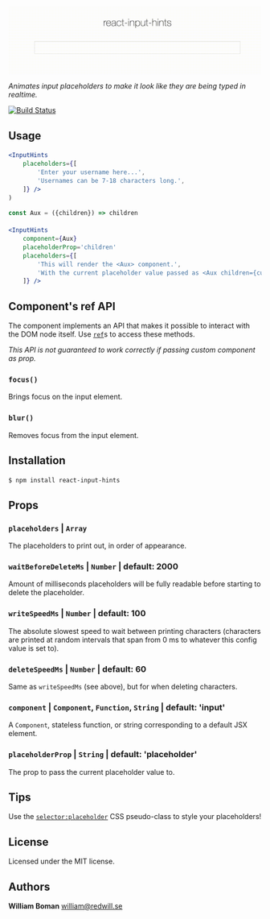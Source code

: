 <img align="center" alt="react-input-hints" src="https://raw.githubusercontent.com/williamboman/react-input-hints/gh-pages/example.gif" />

*Animates input placeholders to make it look like they are being typed in realtime.*

[![Build Status](https://travis-ci.org/williamboman/react-input-hints.svg?branch=gh-pages)](https://travis-ci.org/williamboman/react-input-hints/branches)

## Usage

```jsx
<InputHints
    placeholders={[
        'Enter your username here...',
        'Usernames can be 7-18 characters long.',
    ]} />
)
```

```jsx
const Aux = ({children}) => children

<InputHints
    component={Aux}
    placeholderProp='children'
    placeholders={[
        'This will render the <Aux> component.',
        'With the current placeholder value passed as <Aux children={currentPlaceholder} />',
    ]} />
```

## Component's ref API

The component implements an API that makes it possible to interact with the DOM node itself. Use [`ref`](https://facebook.github.io/react/docs/refs-and-the-dom.html)s to access these methods.

*This API is not guaranteed to work correctly if passing custom component as prop.*

### `focus()`

Brings focus on the input element.

### `blur()`

Removes focus from the input element.

## Installation

```sh
$ npm install react-input-hints
```

## Props

### `placeholders` | `Array`

The placeholders to print out, in order of appearance.

### `waitBeforeDeleteMs` | `Number` | default: 2000

Amount of milliseconds placeholders will be fully readable before starting
to delete the placeholder.

### `writeSpeedMs` | `Number` | default: 100

The absolute slowest speed to wait between printing characters (characters are printed at random intervals that span from 0 ms to whatever this config value is set to).

### `deleteSpeedMs` | `Number` | default: 60

Same as `writeSpeedMs` (see above), but for when deleting characters.

### `component` | `Component`, `Function`, `String` | default: 'input'

A `Component`, stateless function, or string corresponding to a default JSX element.

### `placeholderProp` | `String` | default: 'placeholder'

The prop to pass the current placeholder value to.

## Tips

Use the [`selector:placeholder`](http://css-tricks.com/snippets/css/style-placeholder-text/) CSS pseudo-class to style your placeholders!

## License

Licensed under the MIT license.

## Authors

**William Boman** <william@redwill.se>
